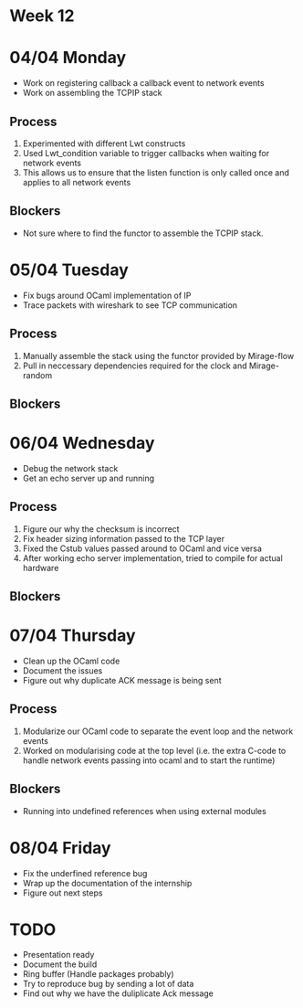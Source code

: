 # Week 12 #

# 04/04 Monday #
  * Work on registering callback a callback event to network events
  * Work on assembling the TCPIP stack
  
## Process ##
1. Experimented with different Lwt constructs
2. Used Lwt_condition variable to trigger callbacks when waiting for network events
3. This allows us to ensure that the listen function is only called once and applies to all network events

## Blockers ##
  * Not sure where to find the functor to assemble the TCPIP stack.

# 05/04 Tuesday #
  * Fix bugs around OCaml implementation of IP
  * Trace packets with wireshark to see TCP communication
  
## Process ##
1. Manually assemble the stack using the functor provided by Mirage-flow
2. Pull in neccessary dependencies required for the clock and Mirage-random

## Blockers ##


# 06/04 Wednesday #
  * Debug the network stack 
  * Get an echo server up and running

## Process ##
1. Figure our why the checksum is incorrect
2. Fix header sizing information passed to the TCP layer
3. Fixed the Cstub values passed around to OCaml and vice versa
4. After working echo server implementation, tried to compile for actual hardware

## Blockers ##

# 07/04 Thursday #
  * Clean up the OCaml code
  * Document the issues
  * Figure out why duplicate ACK message is being sent

## Process ##
1. Modularize our OCaml code to separate the event loop and the network events
2. Worked on modularising code at the top level (i.e. the extra C-code
   to handle network events passing into ocaml and to start the runtime)
   
## Blockers ##
- Running into undefined references when using external modules

# 08/04 Friday #
  * Fix the underfined reference bug
  * Wrap up the documentation of the internship
  * Figure out next steps

# TODO #
- Presentation ready
- Document the build
- Ring buffer (Handle packages probably)
- Try to reproduce bug by sending a lot of data
- Find out why we have the duliplicate Ack message
